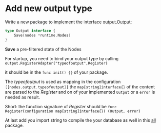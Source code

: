 # Add new output type

Write a new package to implement the interface [output.Output:](https://github.com/FreifunkBremen/yanic/blob/main/output/output.go)

```go
type Output interface {
	Save(nodes *runtime.Nodes)
}
```

**Save** a pre-filtered state of the Nodes



For startup, you need to bind your output type by calling
 `output.RegisterAdapter("typeofoutput",Register)`

it should be in the `func init() {}` of your package.



The _typeofoutput_ is used as mapping in the configuration `[[nodes.output.typeofoutput]]` the `map[string]interface{}` of the content are parsed to the _Register_ and on of your implemented `Output` or a `error` is needed as result.



Short: the function signature of _Register_ should be `func Register(configuration map[string]interface{}) (Output, error)`



At last add you import string to compile the your database as well in this [all](https://github.com/FreifunkBremen/yanic/blob/main/output/all/main.go) package.
